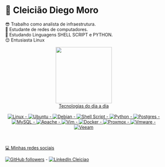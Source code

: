 # :penguin:  Cleicião Diego Moro
😎 Trabalho como analista de infraestrutura.</br>
📗 Estudante de redes de computadores.</br>
📃 Estudando Linguagens SHELL SCRIPT e PYTHON.</br>
😊 Entusiasta Linux


<div align="center">
   <a href="https://github.com/Cleciao">
  <img height="180em" src="https://github-readme-stats.vercel.app/api?username=cleiciao&show_icons=true&theme=dark&include_all_commits=true&count_private=true">
     
   </br>
   Tecnologias do dia a dia</br></br>
  <img alt="Linux" src="https://img.shields.io/badge/Linux-FCC624?style=for-the-badge&logo=linux&logoColor=black" /> - 
  <img alt="Ubuntu" src="https://img.shields.io/badge/Ubuntu-E95420?style=for-the-badge&logo=ubuntu&logoColor=white" /> - <img alt="Debian"           src="https://img.shields.io/badge/Debian-D70A53?style=for-the-badge&logo=debian&logoColor=white" />
  - <img alt="Shell Script" src="https://img.shields.io/badge/shell_script-%23121011.svg?style=for-the-badge&logo=gnu-bash&logoColor=white"/> - <img alt="Python" src="https://img.shields.io/badge/python-%2314354C.svg?style=for-the-badge&logo=python&logoColor=white"/> - 
  <img alt="Postgres" src ="https://img.shields.io/badge/postgres-%23316192.svg?style=for-the-badge&logo=postgresql&logoColor=white"/> - 
  <img alt="MySQL" src="https://img.shields.io/badge/mysql-%2300f.svg?style=for-the-badge&logo=mysql&logoColor=white"/> - 
  <img alt="Apache" src="https://img.shields.io/badge/apache-%23D42029.svg?style=for-the-badge&logo=apache&logoColor=white"/> - 
  <img alt="Vim" src="https://img.shields.io/badge/VIM-%2311AB00.svg?style=for-the-badge&logo=vim&logoColor=white"/> - 
  <img alt="Docker" src="https://img.shields.io/badge/docker-%230db7ed.svg?style=for-the-badge&logo=docker&logoColor=white"/> - 
   <img alt="Proxmox" src="https://img.shields.io/badge/proxmox-%230db7ed.svg?style=for-the-badge&logo=proxmox&logoColor=orange"/> - 
   <img alt="Vmware" src="https://img.shields.io/badge/vmware-%230db7ed.svg?style=for-the-badge&logo=vmware&logoColor=green"/> - 
   <img alt="Veeam" src="https://img.shields.io/badge/VEEAM-%2311AB00.svg?style=for-the-badge&logo=vim&logoColor=white"/>
   
</div>
 </br> </br>

💻 Minhas redes sociais


 [![GitHub followers](https://img.shields.io/github/followers/cleiciao?label=GitHub&logo=Github&style=for-the-badge)](https://github.com/cleiciao/) - 
 [![LinkedIn Cleiciao](https://img.shields.io/badge/LinkedIn-0077B5?style=for-the-badge&logo=linkedin&logoColor=white)](https://www.linkedin.com/in/cleicião-diego-moro-a42822157/)



<!---
cleiciao/cleiciao is a ✨ special ✨ repository because its `README.md` (this file) appears on your GitHub profile.
You can click the Preview link to take a look at your changes.
--->
